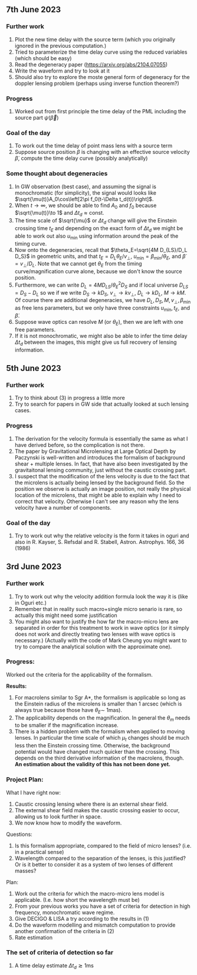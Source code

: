 ## 7th June 2023

### Further work
1. Plot the new time delay with the source term (which you originally ignored in the previous computation.)
2. Tried to parameterize the time delay curve using the reduced variables (which should be easy)
3. Read the degeneracy paper (https://arxiv.org/abs/2104.07055)
4. Write the waveform and try to look at it
5. Should also try to explore the moste general form of degeneracy for the doppler lensing problem (perhaps using inverse function theorem?)
### Progress
1. Worked out from first principle the time delay of the PML including the source part $\psi(\vec \beta)$

### Goal of the day
1. To work out the time delay of point mass lens with a source term
2. Suppose source position $\beta$ is changing with an effective source velocity $\dot \beta$, compute the time delay curve (possibly analytically)

### Some thought about degeneracies
1. In GW observation (best case), and assuming the signal is monochromatic (for simplicity), the signal would looks like $\sqrt{\mu(t)}A_0\cos\left[2\pi f_0(t-\Delta t_d(t))\right]$.
2. When $t\to \infty$, we should be able to find $A_0$ and $f_0$ because $\sqrt{\mu(t)}\to 1$ and $\Delta t_d\approx \text{const}$.
3. The time scale of $\sqrt{\mu}$ or $\Delta t_d$ change will give the Einstein crossing time $t_E$ and depending on the exact form of $\Delta t_d$ we might be able to work out also $u_\text{min}$ using information around the peak of the timing curve.
4. Now onto the degeneracies, recall that $\theta_E=\sqrt{4M D_{LS}/D_L D_S}$ in geometric units, and that $t_E=D_L \theta_E/v_\perp$, $u_\text{min}=\beta_\text{min}/\theta_E$, and $\dot \beta=v_\perp/D_L$. Note that we cannot get $\theta_E$ from the timing curve/magnification curve alone, because we don't know the source position.
5. Furthermore, we can write $D_L=4MD_{LS}/\theta_E^2D_S$ and if local universe $D_{LS}=D_S-D_L$ so we if we write $D_S\to kD_S$, $v_\perp\to k v_\perp$, $D_L\to kD_L$, $M\to kM$. Of course there are additional degeneracies, we have $D_L,D_S,M,v_\perp,\beta_\text{min}$ as free lens parameters, but we only have three constraints $u_\text{min}, t_E$, and $\dot \beta$. 
6. Suppose wave optics can resolve $M$ (or $\theta_E$), then we are left with one free parameters.
7. If it is not monochromatic, we might also be able to infer the time delay $\Delta t_d$ between the images, this might give us full recovery of lensing information.

## 5th June 2023

### Further work
1. Try to think about (3) in progress a little more
2. Try to search for papers in GW side that actually looked at such lensing cases.

### Progress
1. The derivation for the velocity formula is essentially the same as what I have derived before, so the complication is not there.
2. The paper by Gravitational Microlensing at Large Optical Depth by Paczynski is well-written and introduces the formalism of background shear + multiple lenses. In fact, that have also been investigated by the gravitaitonal lensing community, just without the caustic crossing part.
3. I suspect that the modification of the lens velocity is due to the fact that the microlens is actually being lensed by the background field. So the position we observe is actually an image position, not really the physical location of the microlens, that might be able to explain why I need to correct that velocity. Otherwise I can't see any reason why the lens velocity have a number of components. 

### Goal of the day
1. Try to work out why the relative velocity is the form it takes in oguri and also in R. Kayser, S. Refsdal and R. Stabell, Astron. Astrophys. 166, 36 (1986)

## 3rd June 2023

### Further work
1. Try to work out why the velocity addition formula look the way it is (like in Oguri etc.)
2. Remember that in reality such macro+single micro senario is rare, so actually this might need some justification
3. You might also want to justify the how far the macro-micro lens are separated in order for this treatment to work in wave optics (or it simply does not work and directly treating two lenses with wave optics is necessary.) (Actually with the code of Mark Cheung you might want to try to compare the analytical solution with the approximate one).

### Progress:
Worked out the criteria for the applicability of the formalism.

**Results:**
1. For macrolens similar to Sgr A*, the formalism is applicable so long as the Einstein radius of the microlens is smaller than 1 arcsec (which is always true because those have $\theta_E\sim$ 1mas).
2. The applicability depends on the magnification. In general the $\theta_m$ needs to be smaller if the magnification increase.
3. There is a hidden problem with the formalism when applied to moving lenses. In particular the time scale of which $\mu_t$ changes should be much less then the Einstein crossing time. Otherwise, the background potential would have changed much quicker than the crossing. This depends on the third derivative information of the macrolens, though. **An estimation about the validity of this has not been done yet.**


### Project Plan:
What I have right now:
1. Caustic crossing lensing where there is an external shear field.
2. The external shear field makes the caustic crossing easier to occur, allowing us to look further in space.
3.  We now know how to modify the waveform.

Questions:
1.  Is this formalism appropriate, compared to the field of micro lenses? (i.e. in a practical sense)
2.  Wavelength compared to the separation of the lenses, is this justified? Or is it better to consider it as a system of two lenses of different masses?

Plan:
1.  Work out the criteria for which the macro-micro lens model is applicable. (I.e. how short the wavelength must be)
2.  From your previous works you have a set of criteria for detection in high frequency, monochromatic wave regime.
3.  Give DECIGO & LISA a try according to the results in (1)
4.  Do the waveform modelling and mismatch computation to provide another confirmation of the criteria in (2)
5.  Rate estimation

### The set of criteria of detection so far
1. A time delay estimate $\Delta t_d\gtrsim 1\text{ms}$